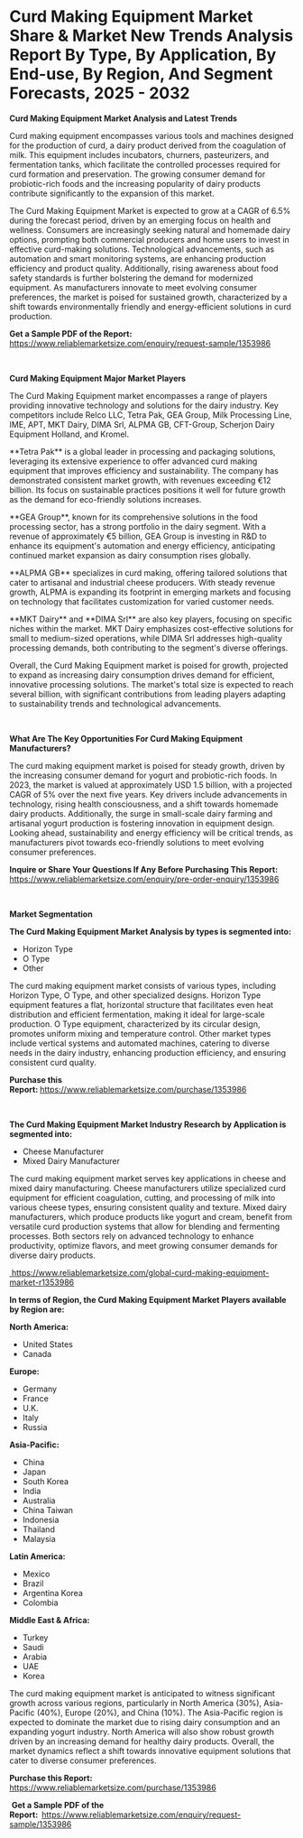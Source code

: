 <p><h1>Curd Making Equipment Market Share & Market New Trends Analysis Report By Type, By Application, By End-use, By Region, And Segment Forecasts, 2025 - 2032</h1></p><p><strong>Curd Making Equipment Market Analysis and Latest Trends</strong></p>
<p><p>Curd making equipment encompasses various tools and machines designed for the production of curd, a dairy product derived from the coagulation of milk. This equipment includes incubators, churners, pasteurizers, and fermentation tanks, which facilitate the controlled processes required for curd formation and preservation. The growing consumer demand for probiotic-rich foods and the increasing popularity of dairy products contribute significantly to the expansion of this market.</p><p>The Curd Making Equipment Market is expected to grow at a CAGR of 6.5% during the forecast period, driven by an emerging focus on health and wellness. Consumers are increasingly seeking natural and homemade dairy options, prompting both commercial producers and home users to invest in effective curd-making solutions. Technological advancements, such as automation and smart monitoring systems, are enhancing production efficiency and product quality. Additionally, rising awareness about food safety standards is further bolstering the demand for modernized equipment. As manufacturers innovate to meet evolving consumer preferences, the market is poised for sustained growth, characterized by a shift towards environmentally friendly and energy-efficient solutions in curd production.</p></p>
<p><strong>Get a Sample PDF of the Report:&nbsp;</strong> <a href="https://www.reliablemarketsize.com/enquiry/request-sample/1353986?utm_campaign=3115&utm_medium=2&utm_source=Github&utm_content=ia&utm_term=12042025&utm_id=curd-making-equipment">https://www.reliablemarketsize.com/enquiry/request-sample/1353986</a></p>
<p>&nbsp;</p>
<p><strong>Curd Making Equipment Major Market Players</strong></p>
<p><p>The Curd Making Equipment market encompasses a range of players providing innovative technology and solutions for the dairy industry. Key competitors include Relco LLC, Tetra Pak, GEA Group, Milk Processing Line, IME, APT, MKT Dairy, DIMA Srl, ALPMA GB, CFT-Group, Scherjon Dairy Equipment Holland, and Kromel.</p><p>**Tetra Pak** is a global leader in processing and packaging solutions, leveraging its extensive experience to offer advanced curd making equipment that improves efficiency and sustainability. The company has demonstrated consistent market growth, with revenues exceeding €12 billion. Its focus on sustainable practices positions it well for future growth as the demand for eco-friendly solutions increases.</p><p>**GEA Group**, known for its comprehensive solutions in the food processing sector, has a strong portfolio in the dairy segment. With a revenue of approximately €5 billion, GEA Group is investing in R&D to enhance its equipment's automation and energy efficiency, anticipating continued market expansion as dairy consumption rises globally.</p><p>**ALPMA GB** specializes in curd making, offering tailored solutions that cater to artisanal and industrial cheese producers. With steady revenue growth, ALPMA is expanding its footprint in emerging markets and focusing on technology that facilitates customization for varied customer needs.</p><p>**MKT Dairy** and **DIMA Srl** are also key players, focusing on specific niches within the market. MKT Dairy emphasizes cost-effective solutions for small to medium-sized operations, while DIMA Srl addresses high-quality processing demands, both contributing to the segment's diverse offerings.</p><p>Overall, the Curd Making Equipment market is poised for growth, projected to expand as increasing dairy consumption drives demand for efficient, innovative processing solutions. The market's total size is expected to reach several billion, with significant contributions from leading players adapting to sustainability trends and technological advancements.</p></p>
<p>&nbsp;</p>
<p><strong>What Are The Key Opportunities For Curd Making Equipment Manufacturers?</strong></p>
<p><p>The curd making equipment market is poised for steady growth, driven by the increasing consumer demand for yogurt and probiotic-rich foods. In 2023, the market is valued at approximately USD 1.5 billion, with a projected CAGR of 5% over the next five years. Key drivers include advancements in technology, rising health consciousness, and a shift towards homemade dairy products. Additionally, the surge in small-scale dairy farming and artisanal yogurt production is fostering innovation in equipment design. Looking ahead, sustainability and energy efficiency will be critical trends, as manufacturers pivot towards eco-friendly solutions to meet evolving consumer preferences.</p></p>
<p><strong>Inquire or Share Your Questions If Any Before Purchasing This Report:</strong> <a href="https://www.reliablemarketsize.com/enquiry/pre-order-enquiry/1353986?utm_campaign=3115&utm_medium=2&utm_source=Github&utm_content=ia&utm_term=12042025&utm_id=curd-making-equipment">https://www.reliablemarketsize.com/enquiry/pre-order-enquiry/1353986</a></p>
<p>&nbsp;</p>
<p><strong>Market Segmentation</strong></p>
<p><strong>The Curd Making Equipment Market Analysis by types is segmented into:</strong></p>
<p><ul><li>Horizon Type</li><li>O Type</li><li>Other</li></ul></p>
<p><p>The curd making equipment market consists of various types, including Horizon Type, O Type, and other specialized designs. Horizon Type equipment features a flat, horizontal structure that facilitates even heat distribution and efficient fermentation, making it ideal for large-scale production. O Type equipment, characterized by its circular design, promotes uniform mixing and temperature control. Other market types include vertical systems and automated machines, catering to diverse needs in the dairy industry, enhancing production efficiency, and ensuring consistent curd quality.</p></p>
<p><strong>Purchase this Report:&nbsp;</strong><a href="https://www.reliablemarketsize.com/purchase/1353986?utm_campaign=3115&utm_medium=2&utm_source=Github&utm_content=ia&utm_term=12042025&utm_id=curd-making-equipment">https://www.reliablemarketsize.com/purchase/1353986</a></p>
<p>&nbsp;</p>
<p><strong>The Curd Making Equipment Market Industry Research by Application is segmented into:</strong></p>
<p><ul><li>Cheese Manufacturer</li><li>Mixed Dairy Manufacturer</li></ul></p>
<p><p>The curd making equipment market serves key applications in cheese and mixed dairy manufacturing. Cheese manufacturers utilize specialized curd equipment for efficient coagulation, cutting, and processing of milk into various cheese types, ensuring consistent quality and texture. Mixed dairy manufacturers, which produce products like yogurt and cream, benefit from versatile curd production systems that allow for blending and fermenting processes. Both sectors rely on advanced technology to enhance productivity, optimize flavors, and meet growing consumer demands for diverse dairy products.</p></p>
<p><a href="https://www.reliablemarketsize.com/global-curd-making-equipment-market-r1353986?utm_campaign=3115&utm_medium=2&utm_source=Github&utm_content=ia&utm_term=12042025&utm_id=curd-making-equipment">&nbsp;https://www.reliablemarketsize.com/global-curd-making-equipment-market-r1353986</a></p>
<p><strong>In terms of Region, the Curd Making Equipment Market Players available by Region are:</strong></p>
<p>
    <p> <strong> North America: </strong>
        <ul>
            <li>United States</li>
            <li>Canada</li>
        </ul>
        </p> 
    <p> <strong> Europe: </strong>
        <ul>
            <li>Germany</li>
            <li>France</li>
            <li>U.K.</li>
            <li>Italy</li>
            <li>Russia</li>
        </ul>
        </p> 
    <p> <strong> Asia-Pacific: </strong>
        <ul>
            <li>China</li>
            <li>Japan</li>
            <li>South Korea</li>
            <li>India</li>
            <li>Australia</li>
            <li>China Taiwan</li>
            <li>Indonesia</li>
            <li>Thailand</li>
            <li>Malaysia</li>
        </ul>
        </p> 
    <p> <strong> Latin America: </strong>
        <ul>
            <li>Mexico</li>
            <li>Brazil</li>
            <li>Argentina Korea</li>
            <li>Colombia</li>
        </ul>
        </p> 
    <p> <strong> Middle East & Africa: </strong>
        <ul>
            <li>Turkey</li>
            <li>Saudi</li>
            <li>Arabia</li>
            <li>UAE</li>
            <li>Korea</li>
        </ul>
    </p>
    </p>
<p><p>The curd making equipment market is anticipated to witness significant growth across various regions, particularly in North America (30%), Asia-Pacific (40%), Europe (20%), and China (10%). The Asia-Pacific region is expected to dominate the market due to rising dairy consumption and an expanding yogurt industry. North America will also show robust growth driven by an increasing demand for healthy dairy products. Overall, the market dynamics reflect a shift towards innovative equipment solutions that cater to diverse consumer preferences.</p></p>
<p><strong>Purchase this Report: </strong><a href="https://www.reliablemarketsize.com/purchase/1353986?utm_campaign=3115&utm_medium=2&utm_source=Github&utm_content=ia&utm_term=12042025&utm_id=curd-making-equipment">https://www.reliablemarketsize.com/purchase/1353986</a></p>
<p>&nbsp;<strong>Get a Sample PDF of the Report:&nbsp;&nbsp;</strong><a href="https://www.reliablemarketsize.com/enquiry/request-sample/1353986?utm_campaign=3115&utm_medium=2&utm_source=Github&utm_content=ia&utm_term=12042025&utm_id=curd-making-equipment">https://www.reliablemarketsize.com/enquiry/request-sample/1353986</a></p>
<p><strong></strong></p>
<p><p></p><p></p><p></p></p>